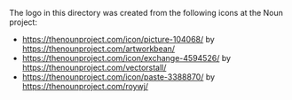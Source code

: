 The logo in this directory was created from the following icons at the Noun project:

  * https://thenounproject.com/icon/picture-104068/ by https://thenounproject.com/artworkbean/
  * https://thenounproject.com/icon/exchange-4594526/ by https://thenounproject.com/vectorstall/
  * https://thenounproject.com/icon/paste-3388870/ by https://thenounproject.com/roywj/

